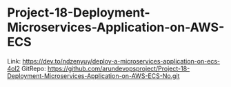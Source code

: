 # Project-18-Deployment-Microservices-Application-on-AWS-ECS

Link: https://dev.to/ndzenyuy/deploy-a-microservices-application-on-ecs-4ol2
GitRepo: https://github.com/arundevopsproject/Project-18-Deployment-Microservices-Application-on-AWS-ECS-No.git

